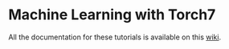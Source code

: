 Machine Learning with Torch7
============================

All the documentation for these tutorials is available on
this [wiki](https://archive.is/vvRRW).
